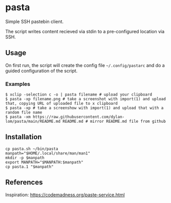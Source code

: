 pasta
=====

Simple SSH pastebin client.

The script writes content recieved via stdin to a pre-configured location via
SSH.

## Usage

On first run, the script will create the config file `~/.config/pastarc` and
do a guided configuration of the script.

### Examples

```console
$ xclip -selection c -o | pasta filename # upload your clipboard
$ pasta -xp filename.png # take a screenshot with import(1) and upload that, copying URL of uploaded file to x clipboard
$ pasta -xp # take a screenshow with import(1) and upload that with a random file name
$ pasta -xm https://raw.githubusercontent.com/dylan-lom/pasta/main/README.md README.md # mirror README.md file from github
```

## Installation

```
cp pasta.sh ~/bin/pasta
manpath="$HOME/.local/share/man/man1"
mkdir -p $manpath
export MANPATH="$MANPATH:$manpath"
cp pasta.1 "$manpath"
```

## References

Inspiration: https://codemadness.org/paste-service.html

